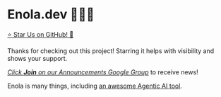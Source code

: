 <!--
    SPDX-License-Identifier: Apache-2.0

    Copyright 2023-2025 The Enola <https://enola.dev> Authors

    Licensed under the Apache License, Version 2.0 (the "License");
    you may not use this file except in compliance with the License.
    You may obtain a copy of the License at

        https://www.apache.org/licenses/LICENSE-2.0

    Unless required by applicable law or agreed to in writing, software
    distributed under the License is distributed on an "AS IS" BASIS,
    WITHOUT WARRANTIES OR CONDITIONS OF ANY KIND, either express or implied.
    See the License for the specific language governing permissions and
    limitations under the License.
-->

# Enola.dev 🕵🏾‍♀️

<a class="github-button" href="https://github.com/enola-dev/enola" data-color-scheme="no-preference: light; light: light; dark: dark;" data-icon="octicon-star" data-size="large" data-show-count="true" aria-label="Star enola-dev/enola on GitHub">⭐ Star Us on GitHub! 🫶</a>

Thanks for checking out this project! Starring it helps with visibility and shows your support.

_[Click **_Join_** on our Announcements Google Group](https://groups.google.com/g/enoladev-announcements)_ to receive news!

Enola is many things, including [an awesome Agentic AI tool](tutorial/agents.md).

<!-- TODO
Enola will also be a useful tool which helps IT ⛑️ Sysadmins,
[Site Reliability Engineers](https://en.wikipedia.org/wiki/Site_reliability_engineering)
(see [Google's SRE page](https://sre.google)), and other _samideanaj adminopsions_ to
document their systems and relationships. This increased visibility (knowledge management)
helps to investigate the root causes of complex production issues (troubleshoot)
to operate them reliably with efficiency.

Enola has a _model_ of an organization's IT landscape,
offering a _"single pane of glass"_ (SPOG) view of it.
This mimics the _"picture in the head"_ that knowledgeable senior engineers
typically have of systems, their relations, failure modes, etc. All too often
these are incompletely fully captured by existing mechanisms. Teams often do
have e.g. related documents, Playbooks, various ad-hoc scripts etc.
This tool can bring them all together, fully integrated. An organization can
do this incrementally over time, improving with each incident
([until 🔮](concepts/singularity.md)).
It complements [related existing tools](concepts/other.md).

We call this _"Infrastructure as Linked Data"_ graphs.

-->

<!-- Due to its inherently modular underlying technical framework, its internal data model is highly extensible to a variety
of environments by modeling concepts from private environments and writing bespoke custom API connectors for in-house setups. -->

<!-- TODO The actual usage of [the underlying core](core.md) can be illustrated e.g. by its [Kubernetes Edition](k8s/index.md). -->

<!-- TODO Re-add, later: <sub>PS: The name "Enola" was originally inspired by the project's creator having watched the _Enola Holmes_ 🕵🏾‍♀️ detective movie with his daughter, and this is an SRE detective's tool!</sub> -->

<script type="application/ld+json">
{% include "models/enola.dev.jsonld" %}
</script>

<script async defer src="https://buttons.github.io/buttons.js"></script>
